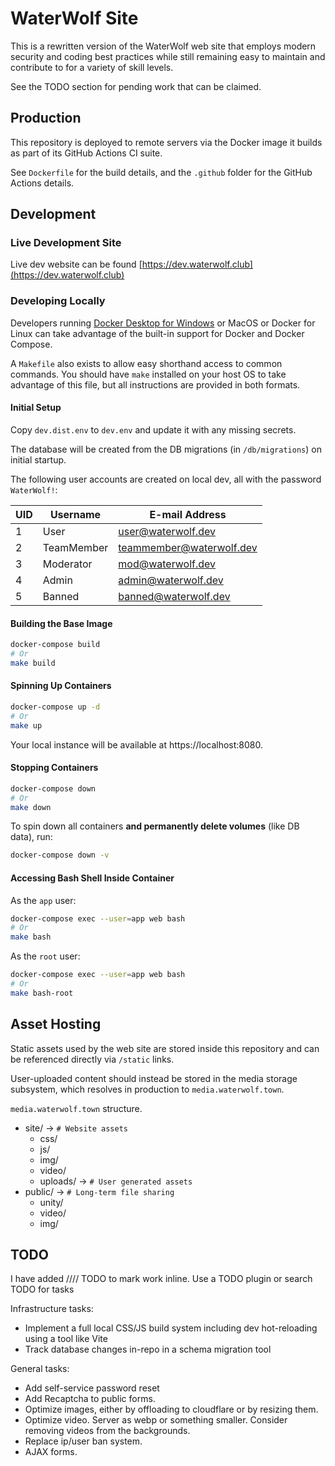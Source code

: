 # WaterWolf Site

This is a rewritten version of the WaterWolf web site that employs modern security and coding best practices while
still remaining easy to maintain and contribute to for a variety of skill levels.

See the TODO section for pending work that can be claimed.

## Production

This repository is deployed to remote servers via the Docker image it builds as part of its GitHub Actions CI suite.

See `Dockerfile` for the build details, and the `.github` folder for the GitHub Actions details.

## Development

### Live Development Site

Live dev website can be found [https://dev.waterwolf.club](https://dev.waterwolf.club)

### Developing Locally

Developers running [Docker Desktop for Windows](https://www.docker.com/products/docker-desktop/) or MacOS or Docker
for Linux can take advantage of the built-in support for Docker and Docker Compose.

A `Makefile` also exists to allow easy shorthand access to common commands. You should have `make` installed on your
host OS to take advantage of this file, but all instructions are provided in both formats.

#### Initial Setup

Copy `dev.dist.env` to `dev.env` and update it with any missing secrets.

The database will be created from the DB migrations (in `/db/migrations`) on initial startup.

The following user accounts are created on local dev, all with the password `WaterWolf!`:

| UID | Username   | E-mail Address           |
|-----|------------|--------------------------|
| 1   | User       | user@waterwolf.dev       |
| 2   | TeamMember | teammember@waterwolf.dev |
| 3   | Moderator  | mod@waterwolf.dev        |
| 4   | Admin      | admin@waterwolf.dev      |
| 5   | Banned     | banned@waterwolf.dev     |

#### Building the Base Image

```bash
docker-compose build
# Or
make build
```

#### Spinning Up Containers

```bash
docker-compose up -d
# Or
make up
```

Your local instance will be available at https://localhost:8080.

#### Stopping Containers

```bash
docker-compose down
# Or
make down
```

To spin down all containers **and permanently delete volumes** (like DB data), run:

```bash
docker-compose down -v
```

#### Accessing Bash Shell Inside Container

As the `app` user:

```bash
docker-compose exec --user=app web bash
# Or
make bash
```

As the `root` user:

```bash
docker-compose exec --user=app web bash
# Or
make bash-root
```

## Asset Hosting

Static assets used by the web site are stored inside this repository and can be referenced directly via `/static` links.

User-uploaded content should instead be stored in the media storage subsystem, which resolves in
production to `media.waterwolf.town`.

`media.waterwolf.town` structure.
- site/        ->   `# Website assets`
  - css/
  - js/
  - img/
  - video/
  - uploads/   ->   `# User generated assets`
- public/      ->   `# Long-term file sharing`
  - unity/
  - video/
  - img/

## TODO

I have added //// TODO to mark work inline. Use a TODO plugin or search TODO for tasks

Infrastructure tasks:
- Implement a full local CSS/JS build system including dev hot-reloading using a tool like Vite
- Track database changes in-repo in a schema migration tool

General tasks:
- Add self-service password reset
- Add Recaptcha to public forms.
- Optimize images, either by offloading to cloudflare or by resizing them.
- Optimize video. Server as webp or something smaller. Consider removing videos from the backgrounds.
- Replace ip/user ban system.
- AJAX forms.
